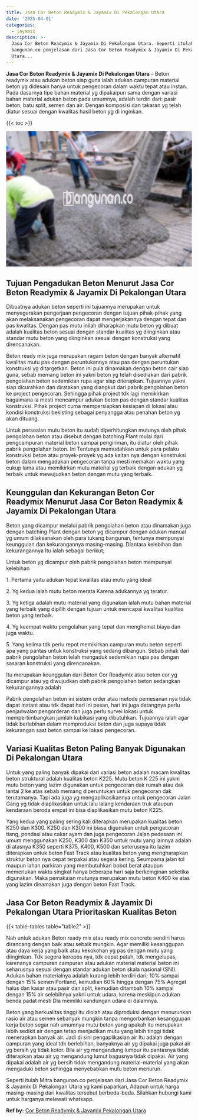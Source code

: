 ```yaml
---
title: Jasa Cor Beton Readymix & Jayamix Di Pekalongan Utara
date: '2025-04-01'
categories:
  - jayamix
description: >-
  Jasa Cor Beton Readymix & Jayamix Di Pekalongan Utara. Seperti itulah Mitra
  bangunan.co penjelasan dari Jasa Cor Beton Readymix & Jayamix Di Pekalongan
  Utara...
---
```


**Jasa Cor Beton Readymix & Jayamix Di Pekalongan Utara** – Beton readymix atau adukan beton siap guna ialah adukan campuran material beton yg didesain hanya untuk pengecoran dalam waktu tepat atau instan. Pada dasarnya tipe bahan material yg dipakaipun sama dengan variasi bahan material adukan beton pada umumnya, adalah terdiri dari: pasir beton, batu split, semen dan air. Dengan komposisi dan takaran yg telah diatur sesuai dengan kwalitas hasil beton yg di inginkan.

{{< toc >}}

![Jasa Cor Beton Readymix & Jayamix Di Pekalongan Utara](/images/jasa-cor-readymix-60.png)

## Tujuan Pengadukan Beton Menurut Jasa Cor Beton Readymix & Jayamix Di Pekalongan Utara

Dibuatnya adukan beton seperti ini tujuannya merupakan untuk menyegerakan pengerjaan pengecoran dengan tujuan pihak-pihak yang akan melaksanakan pengecoran dapat mengerjakannya dengan tepat dan pas kwalitas. Dengan pas mutu inilah diharapkan mutu beton yg dibuat adalah kualitas beton sesuai dengan standar kualitas yg diinginkan atau standar mutu beton yang diinginkan sesuai dengan konstruksi yang direncanakan.

Beton ready mix juga merupakan ragam beton dengan banyak alternatif kwalitas mutu pas dengan peruntukannya atau pas dengan peruntukan konstruksi yg ditargetkan. Beton ini pula dinamakan dengan beton cair siap guna, sebab memang beton ini yakni beton yg telah disediakan dari pabrik pengolahan beton sedemikian rupa agar siap diterapkan. Tujuannya yakni siap dicurahkan dan diratakan yang diangkut dari pabrik pengolahan beton ke project pengecoran. Sehingga pihak project tdk lagi memikirkan bagaimana ia mesti mencampur adukan beton pas dengan standar kualitas konstruksi. Pihak project cuma mempersiapkan kesiapan di lokasi atau kondisi konstruksi bekisting sebagai penyangga atau penahan beton yg akan dituang.

Untuk persoalan mutu beton itu sudah diperhitungkan mutunya oleh pihak pengolahan beton atau disebut dengan batching Plant mulai dari pengcampuran material beton sampai pengiriman, itu diatur oleh pihak pabrik pengolahan beton. Ini Tentunya memudahkan untuk para pelaku konstruksi beton atau proyek-proyek yg ada kaitan nya dengan konstruksi beton dalam mengadakan pengecoran tanpa mesti memakan waktu yang cukup lama atau memikirkan mutu material yg terbaik dengan adukan yg terbaik untuk mewujudkan beton dengan mutu yang terbaik.

## Keunggulan dan Kekurangan Beton Cor Readymix Menurut Jasa Cor Beton Readymix & Jayamix Di Pekalongan Utara

Beton yang dicampur melalui pabrik pengolahan beton atau dinamakan juga dengan batching Plant dengan beton yg dicampur dengan adukan manual yg umum dilaksanakan oleh para tukang bangunan, tentunya mempunyai keunggulan dan kekurangannya masing-masing. Diantara kelebihan dan kekurangannya Itu ialah sebagai berikut;

Untuk beton yg dicampur oleh pabrik pengolahan beton mempunyai kelebihan

1\. Pertama yaitu adukan tepat kwalitas atau mutu yang ideal

2\. Yg kedua ialah mutu beton merata Karena adukannya yg teratur.

3\. Yg ketiga adalah mutu material yang digunakan ialah mutu bahan material yang terbaik yang dipilih dengan tujuan untuk mencapai kwalitas kualitas beton yang terbaik.

4\. Yg keempat waktu pengolahan yang tepat dan menghemat biaya dan juga waktu.

5\. Yang kelima tdk perlu repot memikirkan campuran mutu beton seperti apa yang pantas untuk konstruksi yang sedang dibangun. Sebab pihak dari pabrik pengolahan beton telah mengaduk sedemikian rupa pas dengan sasaran konstruksi yang direncanakan.

Itu merupakan keunggulan dari Beton Cor Readymix atau beton cor yg dicampur atau yg diwujudkan oleh pabrik pengolahan beton sedangkan kekurangannya adalah

Pabrik pengolahan beton ini sistem order atau metode pemesanan nya tidak dapat instant atau tdk dapat hari ini pesan, hari ini juga datangnya perlu penjadwalan pengorderan dan juga perlu survei lokasi untuk mempertimbangkan jumlah kubikasi yang dibutuhkan. Tujuannya ialah agar tidak berlebihan dalam memproduksi beton dan juga supaya tidak kekurangan saat beton sampai ke lokasi pengecoran.

## Variasi Kualitas Beton Paling Banyak Digunakan Di Pekalongan Utara

Untuk yang paling banyak dipakai dari variasi beton adalah macam kwalitas beton struktural adalah kualitas beton K225. Mutu beton K 225 ini yakni mutu beton yang lazim digunakan untuk pengecoran dak rumah atau dak lantai 2 ke atas sebab memang diperuntukan untuk pengecoran dak terutamanya. Tapi ada juga yg mengaplikasikannya untuk pengecoran Jalan Gang yg tidak diaplikasikan untuk lalu lalang kendaraan truk ataupun kendaraan beroda empat ini bisa diaplikasikan mutu beton K225.

Yang kedua yang paling sering kali diterapkan merupakan kualitas beton K250 dan K300. K250 dan K300 ini biasa digunakan untuk pengecoran tiang, pondasi atau cakar ayam dan juga pengecoran Jalan pedesaan ini umum menggunakan K250, K300 dan K350 untuk mutu yang lainnya adalah di atasnya K350 seperti K375, K400, K500 dan seterusnya itu lazim diterapkan untuk beton Fast Track atau kualitas beton yang mengharapkan struktur beton nya cepat terpakai atau segera kering. Seumpama jalan tol maupun lahan parkiran yang membutuhkan bobot berat ataupun memerlukan waktu singkat hanya beberapa hari saja berkeinginan seketika digunakan. Maka pemakaian mutunya merupakan mutu beton K400 ke atas yang lazim dinamakan juga dengan beton Fast Track.

## Jasa Cor Beton Readymix & Jayamix Di Pekalongan Utara Prioritaskan Kualitas Beton

{{< table-tables table="table2" >}}

Nah untuk adukan Beton ready mix atau ready mix concrete sendiri harus dirancang dengan baik atau sebaik mungkin. Agar memiliki kesanggupan atau daya kerja yang baik atau kekokohan yg pas dengan mutu yang diinginkan. Tdk segera keropos nya, tdk cepat patah, tdk mengelupas, karenanya campuran campuran atau adukan material material beton ini seharusnya sesuai dengan standar adukan beton skala nasional (SNI). Adukan bahan materialnya adalah kurang lebih terdiri dari; 10% sampai dengan 15% semen Portland, kemudian 60% hingga dengan 75% Agregat halus dan kasar atau pasir dan split, kemudian ditambah 10% sampai dengan 15% air selebihnya yakni untuk udara, karena meskipun adukan benda padat mesti Dia memiliki kandungan udara di dalamnya.

Beton yang berkualitas tinggi itu diolah atau diproduksi dengan menurunkan rasio air atau semen sebanyak mungkin tanpa mengorbankan kesanggupan kerja beton segar nah umumnya mutu beton yang apakah itu merupakan lebih sedikit air dengan tetap menjadikan mutu yang lebih tinggi tidak menerapkan banyak air. Jadi di sini pengaplikasian air Itu adalah dengan campuran yang ideal tdk berlebihan, banyaknya air yg dipakai juga pakai air yg bersih yg tidak kotor. Bila air yg mengandung lumpur itu pantasnya tidak diterapkan atau air yg mengandung lumut bagusnya tidak dipakai. Air yang dipakai adalah air yg bersih tidak mengandung material-material yang akan mengaduki beton sehingga menyebabkan mutu beton menurun.

Seperti itulah Mitra bangunan.co penjelasan dari Jasa Cor Beton Readymix & Jayamix Di Pekalongan Utara yg kami paparkan, Adapun untuk harga masing-masing dari kwalitas tersebut berbeda-beda. Silahkan hubungi kami untuk harganya melewati whatsapp.

**Ref by:** [Cor Beton Readymix & Jayamix Pekalongan Utara](https://id.wikipedia.org/wiki/Cor)
